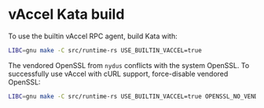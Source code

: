 # vAccel Kata build

To use the builtin vAccel RPC agent, build Kata with:

```sh
LIBC=gnu make -C src/runtime-rs USE_BUILTIN_VACCEL=true
```

The vendored OpenSSL from `nydus` conflicts with the system OpenSSL. To
successfully use vAccel with cURL support, force-disable vendored OpenSSL:

```sh
LIBC=gnu make -C src/runtime-rs USE_BUILTIN_VACCEL=true OPENSSL_NO_VENDOR=1
```
